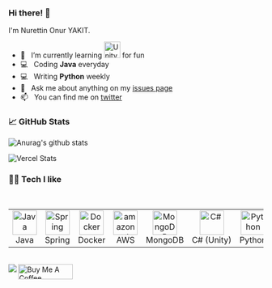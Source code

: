 ### Hi there! 👋

I'm Nurettin Onur YAKIT.

- 🌱 &nbsp; I’m currently learning <img src="https://icon-library.com/images/unity-icon/unity-icon-1.jpg" width="32" height="32" alt="Unity" /> for fun
- 💻 &nbsp; Coding **Java** everyday 
- 💻 &nbsp; Writing **Python** weekly
- 💬 &nbsp; Ask me about anything on my [issues page](https://github.com/NurettinYAKIT/nurettinyakit/issues)
- 📫 &nbsp; You can find me on [twitter](https://twitter.com/nurettinyakit)

### 📈 GitHub Stats  
![Anurag's github stats](https://github-readme-stats.vercel.app/api?username=nurettinyakit)

![Vercel Stats](https://github-readme-stats.vercel.app/api/top-langs/?username=nurettinyakit&layout=compact)

### 🧑‍💻 Tech I like

<br>

<table>
  <tr>
    <td align="center" width="96">
      <a>
        <img src="https://www.pikpng.com/pngl/m/204-2047589_java-png-icon-clipart.png" width="48" height="48" alt="Java" />
      </a>
      <br>Java
    </td>
    <td align="center" width="96">
      <a>
        <img src="https://simpleicons.org/icons/spring.svg" width="48" height="48" alt="Spring" />
      </a>
      <br>Spring
    </td>
    <td align="center" width="96">
      <a>
        <img src="https://www.pikpng.com/pngl/m/430-4307964_docker-and-kubernetes-logos-point-of-sales-icon.png" width="48" height="48" alt="Docker" />
      </a>
      <br>Docker
    </td>
    <td align="center" width="96">
      <a>
        <img src="https://www.pikpng.com/pngl/m/167-1678403_aws-logo-amazon-web-services-icon-clipart.png" width="48" height="48" alt="amazonwebservices" />
      </a>
      <br>AWS
    </td>
    <td align="center" width="96">
      <a>
        <img src="https://www.pikpng.com/pngl/m/511-5114894_mongodb-png-clipart.png" width="48" height="48" alt="MongoDB" />
      </a>
      <br>MongoDB
    </td>
    <td align="center" width="96">
      <a>
        <img src="https://www.pikpng.com/pngl/m/5-54386_unity-logo-sq-made-by-unity-png-clipart.png" width="48" height="48" alt="C#" />
      </a>
      <br>C#&nbsp;(Unity)
    </td>
    <td align="center" width="96">
      <a>
        <img src="https://www.pikpng.com/pngl/m/230-2301381_code-monsters-python-language-clipart.png" width="48" height="48" alt="Python" />
      </a>
      <br>Python
    </td>
  </tr>
</table>
<br>
<a href="https://www.buymeacoffee.com/nurettinyakit" target="_blank"><img src="https://cdn.buymeacoffee.com/buttons/v2/default-yellow.png" alt="Buy Me A Coffee" style="height: 30px !important;width: 108px !important;" height="60px" width="217px"></a>

<img src="https://komarev.com/ghpvc/?username=NurettinYAKIT&color=blue&style=flat-square&label=visitors" align="left" />


<!--
**NurettinYAKIT/nurettinyakit** is a ✨ _special_ ✨ repository because its `README.md` (this file) appears on your GitHub profile.

Here are some ideas to get you started:

- 🔭 I’m currently working on ...
- 🌱 I’m currently learning ...
- 👯 I’m looking to collaborate on ...
- 🤔 I’m looking for help with ...
- 💬 Ask me about ...
- 📫 How to reach me: ...
- 😄 Pronouns: ...
- ⚡ Fun fact: ...
-->
